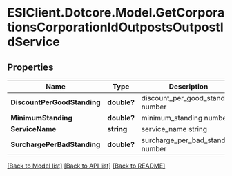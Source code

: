 # ESIClient.Dotcore.Model.GetCorporationsCorporationIdOutpostsOutpostIdService
## Properties

Name | Type | Description | Notes
------------ | ------------- | ------------- | -------------
**DiscountPerGoodStanding** | **double?** | discount_per_good_standing number | 
**MinimumStanding** | **double?** | minimum_standing number | 
**ServiceName** | **string** | service_name string | 
**SurchargePerBadStanding** | **double?** | surcharge_per_bad_standing number | 

[[Back to Model list]](../README.md#documentation-for-models) [[Back to API list]](../README.md#documentation-for-api-endpoints) [[Back to README]](../README.md)

